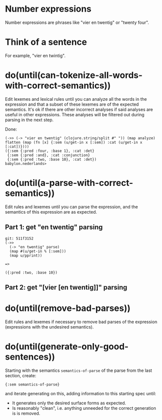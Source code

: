 # Number expressions

Number expressions are phrases like "vier en twentig" or "twenty four".

# Think of a sentence

For example, "vier en twintig".

# do(until(can-tokenize-all-words-with-correct-semantics))

Edit lexemes and lexical rules until you can analyze all the words in the expression
and that a subset of these lexemes are of the expected semantics.
It's ok if there are other incorrect analyses if said analyses are useful
in other expressions. These analyses will be filtered out during parsing in the
next step.

Done:
```
(->> (-> "vier en twentig" (clojure.string/split #" ")) (map analyze) flatten (map (fn [x] {:sem (u/get-in x [:sem]) :cat (u/get-in x [:cat])})))
({:sem {:pred :four, :base 1}, :cat :det}
 {:sem {:pred :and}, :cat :conjunction}
 {:sem {:pred :two, :base 10}, :cat :det})
babylon.nederlands> 
```

# do(until(a-parse-with-correct-semantics))

Edit rules and lexemes until you can parse the expression, and the semantics
of this expression are as expected.

## Part 1: get "en twentig" parsing

```
git: 511f3152
(->> 
  (-> "en twentig" parse) 
  (map #(u/get-in % [:sem])) 
  (map u/pprint))

=>

({:pred :two, :base 10})
```

## Part 2: get "[vier [en twentig]]" parsing

# do(until(remove-bad-parses))

Edit rules and lexemes if necessary to remove bad parses of the expression (expressions with 
the undesired semantics).

# do(until(generate-only-good-sentences))

Starting with the semantics `semantics-of-parse` of the parse from the last section, 
create: 
```
{:sem semantics-of-parse}
``` 

and iterate generating on this, adding information to this starting spec until:
- It generates only the desired surface forms as expected.
- Is reasonably "clean", i.e. anything unneeded for the correct generation is
  is removed.


